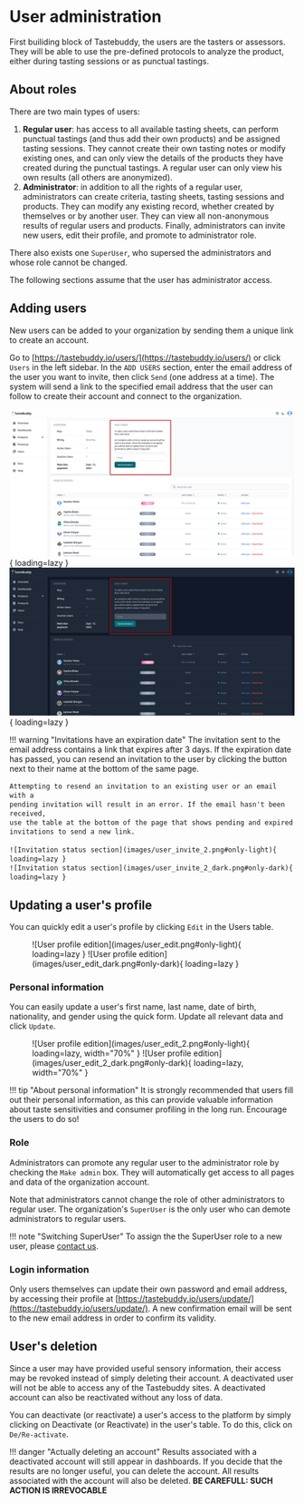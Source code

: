 # User administration

First builiding block of Tastebuddy, the users are the tasters or assessors.
They will be able to use the pre-defined protocols to analyze the product,
either during tasting sessions or as punctual tastings.

## About roles

There are two main types of users:

1. **Regular user**: has access to all available tasting sheets, can perform
   punctual tastings (and thus add their own products) and be assigned tasting
sessions. They cannot create their own tasting notes or modify existing ones,
and can only view the details of the products they have created during the
punctual tastings. A regular user can only view his own results (all others are
anonymized).
2. **Administrator**: in addition to all the rights of a regular user,
   administrators can create criteria, tasting sheets, tasting sessions and
products. They can modify any existing record, whether created by themselves or
by another user. They can view all non-anonymous results of regular users and
products. Finally, administrators can invite new users, edit their profile, and
promote to administrator role.

There also exists one `SuperUser`, who supersed the administrators and whose
role cannot be changed.

The following sections assume that the user has administrator access.

## Adding users

New users can be added to your organization by sending them a unique link to create an account.

Go to [https://tastebuddy.io/users/](https://tastebuddy.io/users/) or click
`Users` in the left sidebar. In the `ADD USERS` section, enter the email address of
the user you want to invite, then click `Send` (one address at a time). The system
will send a link to the specified email address that the user can follow to
create their account and connect to the organization.

![User invitation section](images/user_invite.png#only-light){ loading=lazy }
![User invitation section](images/user_invite_dark.png#only-dark){ loading=lazy }

!!! warning "Invitations have an expiration date"
    The invitation sent to the email address contains a link that expires after 3
    days. If the expiration date has passed, you can resend an invitation to the
    user by clicking the button next to their name at the bottom of the same page.

    Attempting to resend an invitation to an existing user or an email with a
    pending invitation will result in an error. If the email hasn't been received,
    use the table at the bottom of the page that shows pending and expired
    invitations to send a new link.

    ![Invitation status section](images/user_invite_2.png#only-light){ loading=lazy }
    ![Invitation status section](images/user_invite_2_dark.png#only-dark){ loading=lazy }

## Updating a user's profile

You can quickly edit a user's profile by clicking `Edit` in the Users table.
<figure markdown="span">
![User profile edition](images/user_edit.png#only-light){ loading=lazy }
![User profile edition](images/user_edit_dark.png#only-dark){ loading=lazy }
</figure>

### Personal information
You can easily update a user's first name, last name, date of birth,
nationality, and gender using the quick form. Update all relevant data and click
`Update`.
<figure markdown="span">
    ![User profile edition](images/user_edit_2.png#only-light){ loading=lazy, width="70%" }
    ![User profile edition](images/user_edit_2_dark.png#only-dark){ loading=lazy, width="70%" }
</figure>

!!! tip "About personal information"
    It is strongly recommended that users fill out their personal information,
    as this can provide valuable information about taste sensitivities and consumer
    profiling in the long run. Encourage the users to do so!

### Role

Administrators can promote any regular user to the administrator role by
checking the `Make admin` box. They will automatically get access to all pages and
data of the organization account.

Note that administrators cannot change the role of other administrators to
regular user. The organization's `SuperUser` is the only user who can demote
administrators to regular users.

!!! note "Switching SuperUser"
    To assign the the SuperUser role to a new user, please [contact us](https://tastebuddy.io/contact/).

### Login information

Only users themselves can update their own password and email
address, by accessing their profile at
[https://tastebuddy.io/users/update/](https://tastebuddy.io/users/update/). A
new confirmation email will be sent to the new email address in order to
confirm its validity.

## User's deletion

Since a user may have provided useful sensory information, their access may be
revoked instead of simply deleting their account. A deactivated user will not be
able to access any of the Tastebuddy sites. A deactivated account can also be
reactivated without any loss of data.

You can deactivate (or reactivate) a user's access to the platform by simply
clicking on Deactivate (or Reactivate) in the user's table. To do this, click on
`De/Re-activate`.

!!! danger "Actually deleting an account"
    Results associated with a deactivated account will still appear in dashboards.
    If you decide that the results are no longer useful, you can delete the account.
    All results associated with the account will also be deleted. **BE CAREFULL:
    SUCH ACTION IS IRREVOCABLE**
